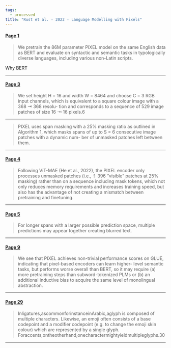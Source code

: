 ```yaml
---
tags:
  - processed
title: "Rust et al. - 2022 - Language Modelling with Pixels"
---
```


#### [Page 1](highlights://Rust%20et%20al.%20-%202022%20-%20Language%20Modelling%20with%20Pixels#page=1)

> We pretrain the 86M parameter PIXEL model on the same English data as BERT and evaluate on syntactic and semantic tasks in typologically diverse languages, including various non-Latin scripts.

Why BERT

***

#### [Page 3](highlights://Rust%20et%20al.%20-%202022%20-%20Language%20Modelling%20with%20Pixels#page=3)

> We set height H = 16 and width W = 8464 and choose C = 3 RGB input channels, which is equivalent to a square colour image with a 368 ⇥ 368 resolu- tion and corresponds to a sequence of 529 image patches of size 16 ⇥ 16 pixels.6

***

> PIXEL uses span masking with a 25% masking ratio as outlined in Algorithm 1, which masks spans of up to S = 6 consecutive image patches with a dynamic num- ber of unmasked patches left between them.

***

#### [Page 4](highlights://Rust%20et%20al.%20-%202022%20-%20Language%20Modelling%20with%20Pixels#page=4)

> Following ViT-MAE (He et al., 2022), the PIXEL encoder only processes unmasked patches (i.e., ⇡ 396 “visible” patches at 25% masking) rather than on a sequence including mask tokens, which not only reduces memory requirements and increases training speed, but also has the advantage of not creating a mismatch between pretraining and finetuning.

***

#### [Page 5](highlights://Rust%20et%20al.%20-%202022%20-%20Language%20Modelling%20with%20Pixels#page=5)

> For longer spans with a larger possible prediction space, multiple predictions may appear together creating blurred text.

***

#### [Page 9](highlights://Rust%20et%20al.%20-%202022%20-%20Language%20Modelling%20with%20Pixels#page=9)

> We see that PIXEL achieves non-trivial performance scores on GLUE, indicating that pixel-based encoders can learn higher- level semantic tasks, but performs worse overall than BERT, so it may require (a) more pretraining steps than subword-tokenized PLMs or (b) an additional inductive bias to acquire the same level of monolingual abstraction.

***

#### [Page 29](highlights://Rust%20et%20al.%20-%202022%20-%20Language%20Modelling%20with%20Pixels#page=29)

> Inligatures,ascommonforinstanceinArabic,aglyph is composed of multiple characters. Likewise, an emoji often consists of a base codepoint and a modifier codepoint (e.g. to change the emoji skin colour) which are represented by a single glyph. Foraccents,ontheotherhand,onecharactermightyieldmultipleglyphs.30

***

